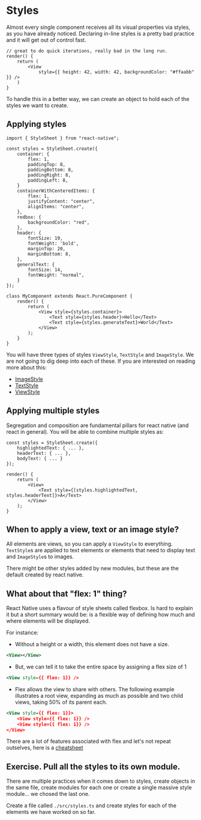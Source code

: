 # Styles

Almost every single component receives all its visual properties via styles, as you have already noticed. Declaring in-line styles is a pretty bad practice and it will get out of control fast.

```tsx
// great to do quick iterations, really bad in the long run.
render() {
    return (
        <View
            style={{ height: 42, width: 42, backgroundColor: "#ffaabb" }} />
    )
}
```

To handle this in a better way, we can create an object to hold each of the styles we want to create.

## Applying styles

```tsx
import { StyleSheet } from "react-native";

const styles = StyleSheet.create({
    container: {
        flex: 1,
        paddingTop: 8,
        paddingBottom: 8,
        paddingRight: 8,
        paddingLeft: 8,
    }
    containerWithCenteredItems: {
        flex: 1,
        justifyContent: "center",
        alignItems: "center",
    },
    redbox: {
        backgroundColor: "red",
    },
    header: {
        fontSize: 19,
        fontWeight: 'bold',
        marginTop: 20,
        marginBottom: 8,
    },
    generalText: {
        fontSize: 14,
        fontWeight: "normal",
    }
});

class MyComponent extends React.PureComponent {
    render() {
        return (
            <View style={styles.container}>
                <Text style={styles.header}>Hello</Text>
                <Text style={styles.generateText}>World</Text>
            </View>
        );
    }
}
```

You will have three types of styles `ViewStyle`, `TextStyle` and `ImageStyle`. We are not going to dig deep into each of these. If you are interested on reading more about this:

- [ImageStyle](https://facebook.github.io/react-native/docs/image-style-props)
- [TextStyle](https://facebook.github.io/react-native/docs/text-style-props)
- [ViewStyle](https://facebook.github.io/react-native/docs/view-style-props)

## Applying multiple styles

Segregation and composition are fundamental pillars for react native (and react in general). You will be able to combine multiple styles as:

```tsx
const styles = StyleSheet.create({
    highlightedText: { ... },
    headerText: { ... },
    bodyText: { ... }
});

render() {
    return (
        <View>
            <Text style={[styles.highlightedText, styles.headerText]}>A</Text>
        </View>
    );
}
```

## When to apply a view, text or an image style?

All elements are views, so you can apply a `ViewStyle` to everything. `TextStyle`s are applied to text elements or elements that need to display text and `ImageStyle`s to images.

There might be other styles added by new modules, but these are the default created by react native.

## What about that "flex: 1" thing?

React Native uses a flavour of style sheets called flexbox. Is hard to explain it but a short summary would be: is a flexible way of defining how much and where elements will be displayed.

For instance:

- Without a height or a width, this element does not have a size.

```xml
<View></View>
```

- But, we can tell it to take the entire space by assigning a flex size of 1
```xml
<View style={{ flex: 1}} />
```

- Flex allows the view to share with others. The following example illustrates a root view, expanding as much as possible and two child views, taking 50% of its parent each.
```xml
<View style={{ flex: 1}}>
    <View style={{ flex: 1}} />
    <View style={{ flex: 1}} />
</View>
```

There are a lot of features associated with flex and let's not repeat outselves, here is a [cheatsheet](https://yoksel.github.io/flex-cheatsheet/)

## Exercise. Pull all the styles to its own module.

There are multiple practices when it comes down to styles, create objects in the same file, create modules for each one or create a single massive style module... we chosed the last one.

Create a file called `./src/styles.ts` and create styles for each of the elements we have worked on so far.
